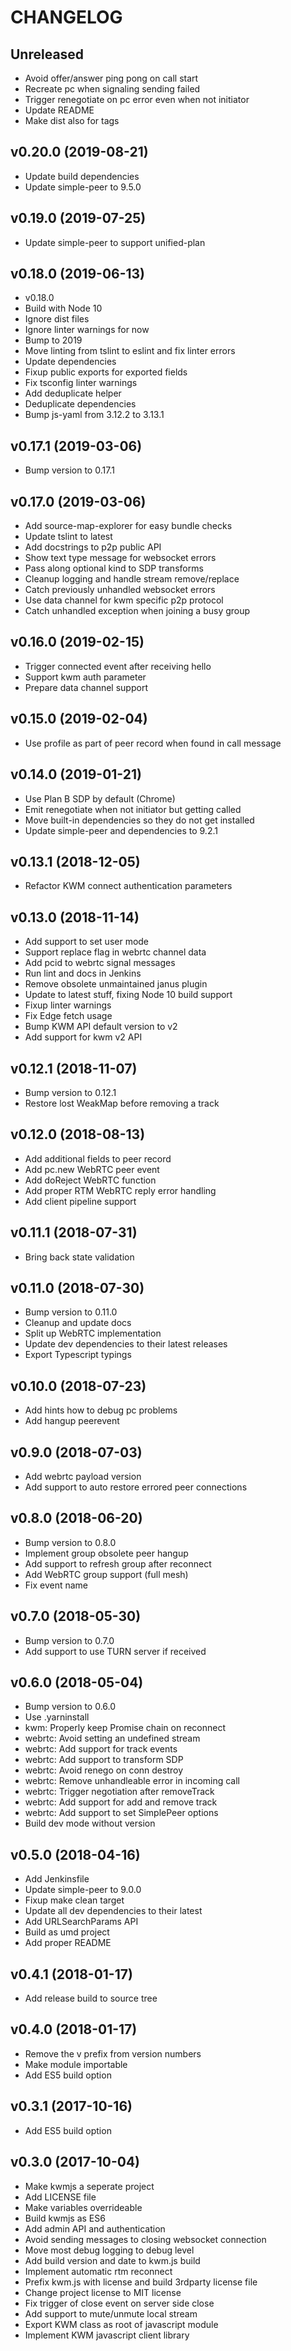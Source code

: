 # CHANGELOG

## Unreleased

- Avoid offer/answer ping pong on call start
- Recreate pc when signaling sending failed
- Trigger renegotiate on pc error even when not initiator
- Update README
- Make dist also for tags


## v0.20.0 (2019-08-21)

- Update build dependencies
- Update simple-peer to 9.5.0


## v0.19.0 (2019-07-25)

- Update simple-peer to support unified-plan


## v0.18.0 (2019-06-13)

- v0.18.0
- Build with Node 10
- Ignore dist files
- Ignore linter warnings for now
- Bump to 2019
- Move linting from tslint to eslint and fix linter errors
- Update dependencies
- Fixup public exports for exported fields
- Fix tsconfig linter warnings
- Add deduplicate helper
- Deduplicate dependencies
- Bump js-yaml from 3.12.2 to 3.13.1


## v0.17.1 (2019-03-06)

- Bump version to 0.17.1


## v0.17.0 (2019-03-06)

- Add source-map-explorer for easy bundle checks
- Update tslint to latest
- Add docstrings to p2p public API
- Show text type message for websocket errors
- Pass along optional kind to SDP transforms
- Cleanup logging and handle stream remove/replace
- Catch previously unhandled websocket errors
- Use data channel for kwm specific p2p protocol
- Catch unhandled exception when joining a busy group


## v0.16.0 (2019-02-15)

- Trigger connected event after receiving hello
- Support kwm auth parameter
- Prepare data channel support


## v0.15.0 (2019-02-04)

- Use profile as part of peer record when found in call message


## v0.14.0 (2019-01-21)

- Use Plan B SDP by default (Chrome)
- Emit renegotiate when not initiator but getting called
- Move built-in dependencies so they do not get installed
- Update simple-peer and dependencies to 9.2.1


## v0.13.1 (2018-12-05)

- Refactor KWM connect authentication parameters


## v0.13.0 (2018-11-14)

- Add support to set user mode
- Support replace flag in webrtc channel data
- Add pcid to webrtc signal messages
- Run lint and docs in Jenkins
- Remove obsolete unmaintained janus plugin
- Update to latest stuff, fixing Node 10 build support
- Fixup linter warnings
- Fix Edge fetch usage
- Bump KWM API default version to v2
- Add support for kwm v2 API


## v0.12.1 (2018-11-07)

- Bump version to 0.12.1
- Restore lost WeakMap before removing a track


## v0.12.0 (2018-08-13)

- Add additional fields to peer record
- Add pc.new WebRTC peer event
- Add doReject WebRTC function
- Add proper RTM WebRTC reply error handling
- Add client pipeline support


## v0.11.1 (2018-07-31)

- Bring back state validation


## v0.11.0 (2018-07-30)

- Bump version to 0.11.0
- Cleanup and update docs
- Split up WebRTC implementation
- Update dev dependencies to their latest releases
- Export Typescript typings


## v0.10.0 (2018-07-23)

- Add hints how to debug pc problems
- Add hangup peerevent


## v0.9.0 (2018-07-03)

- Add webrtc payload version
- Add support to auto restore errored peer connections


## v0.8.0 (2018-06-20)

- Bump version to 0.8.0
- Implement group obsolete peer hangup
- Add support to refresh group after reconnect
- Add WebRTC group support (full mesh)
- Fix event name


## v0.7.0 (2018-05-30)

- Bump version to 0.7.0
- Add support to use TURN server if received


## v0.6.0 (2018-05-04)

- Bump version to 0.6.0
- Use .yarninstall
- kwm: Properly keep Promise chain on reconnect
- webrtc: Avoid setting an undefined stream
- webrtc: Add support for track events
- webrtc: Add support to transform SDP
- webrtc: Avoid renego on conn destroy
- webrtc: Remove unhandleable error in incoming call
- webrtc: Trigger negotiation after removeTrack
- webrtc: Add support for add and remove track
- webrtc: Add support to set SimplePeer options
- Build dev mode without version


## v0.5.0 (2018-04-16)

- Add Jenkinsfile
- Update simple-peer to 9.0.0
- Fixup make clean target
- Update all dev dependencies to their latest
- Add URLSearchParams API
- Build as umd project
- Add proper README


## v0.4.1 (2018-01-17)

- Add release build to source tree


## v0.4.0 (2018-01-17)

- Remove the v prefix from version numbers
- Make module importable
- Add ES5 build option


## v0.3.1 (2017-10-16)

- Add ES5 build option


## v0.3.0 (2017-10-04)

- Make kwmjs a seperate project
- Add LICENSE file
- Make variables overrideable
- Build kwmjs as ES6
- Add admin API and authentication
- Avoid sending messages to closing websocket connection
- Move most debug logging to debug level
- Add build version and date to kwm.js build
- Implement automatic rtm reconnect
- Prefix kwm.js with license and build 3rdparty license file
- Change project license to MIT license
- Fix trigger of close event on server side close
- Add support to mute/unmute local stream
- Export KWM class as root of javascript module
- Implement KWM javascript client library

